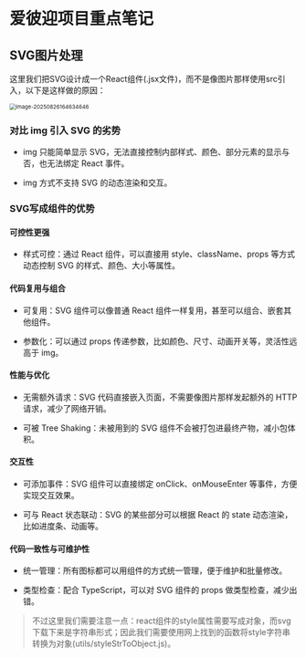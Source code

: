 # 爱彼迎项目重点笔记

## SVG图片处理

这里我们把SVG设计成一个React组件(.jsx文件)，而不是像图片那样使用src引入，以下是这样做的原因：

<img src="C:\Users\WangSuwei\AppData\Roaming\Typora\typora-user-images\image-20250826164634646.png" alt="image-20250826164634646" style="zoom: 67%;" />

### 对比 img 引入 SVG 的劣势

- img 只能简单显示 SVG，无法直接控制内部样式、颜色、部分元素的显示与否，也无法绑定 React 事件。

- img 方式不支持 SVG 的动态渲染和交互。

### SVG写成组件的优势

#### 可控性更强

- 样式可控：通过 React 组件，可以直接用 style、className、props 等方式动态控制 SVG 的样式、颜色、大小等属性。

#### 代码复用与组合

- 可复用：SVG 组件可以像普通 React 组件一样复用，甚至可以组合、嵌套其他组件。

- 参数化：可以通过 props 传递参数，比如颜色、尺寸、动画开关等，灵活性远高于 img。

#### 性能与优化

- 无需额外请求：SVG 代码直接嵌入页面，不需要像图片那样发起额外的 HTTP 请求，减少了网络开销。

- 可被 Tree Shaking：未被用到的 SVG 组件不会被打包进最终产物，减小包体积。

#### 交互性

- 可添加事件：SVG 组件可以直接绑定 onClick、onMouseEnter 等事件，方便实现交互效果。

- 可与 React 状态联动：SVG 的某些部分可以根据 React 的 state 动态渲染，比如进度条、动画等。

#### 代码一致性与可维护性

- 统一管理：所有图标都可以用组件的方式统一管理，便于维护和批量修改。

- 类型检查：配合 TypeScript，可以对 SVG 组件的 props 做类型检查，减少出错。

> 不过这里我们需要注意一点：react组件的style属性需要写成对象，而svg下载下来是字符串形式；因此我们需要使用网上找到的函数将style字符串转换为对象(utils/styleStrToObject.js)。
